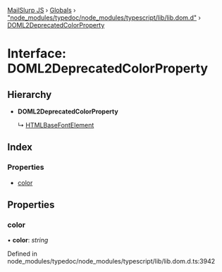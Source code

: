 [MailSlurp JS](../README.md) › [Globals](../globals.md) › ["node_modules/typedoc/node_modules/typescript/lib/lib.dom.d"](../modules/_node_modules_typedoc_node_modules_typescript_lib_lib_dom_d_.md) › [DOML2DeprecatedColorProperty](_node_modules_typedoc_node_modules_typescript_lib_lib_dom_d_.doml2deprecatedcolorproperty.md)

# Interface: DOML2DeprecatedColorProperty

## Hierarchy

* **DOML2DeprecatedColorProperty**

  ↳ [HTMLBaseFontElement](_node_modules_typedoc_node_modules_typescript_lib_lib_dom_d_.htmlbasefontelement.md)

## Index

### Properties

* [color](_node_modules_typedoc_node_modules_typescript_lib_lib_dom_d_.doml2deprecatedcolorproperty.md#color)

## Properties

###  color

• **color**: *string*

Defined in node_modules/typedoc/node_modules/typescript/lib/lib.dom.d.ts:3942
